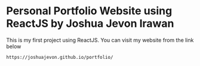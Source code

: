 # Personal Portfolio Website using ReactJS by Joshua Jevon Irawan

This is my first project using ReactJS. You can visit my website from the link below
```
https://joshuajevon.github.io/portfolio/
```